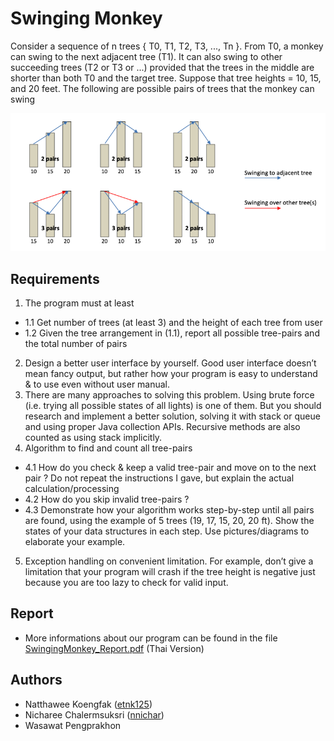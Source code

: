 # Swinging Monkey

Consider a sequence of n trees { T0, T1, T2, T3, ..., Tn }. From T0, a monkey can swing to the next adjacent tree (T1). It can also swing to other succeeding trees (T2 or T3 or ...) provided that the trees in the middle are shorter than both T0 and the target tree. Suppose that tree heights = 10, 15, and 20 feet. The following are possible pairs of trees that the monkey can swing

<p align="center">
    <img src="https://github.com/nnichar/Swinging-Monkey/blob/main/example.png"/>
</p>

## Requirements

1. The program must at least
- 1.1 Get number of trees (at least 3) and the height of each tree from user
- 1.2 Given the tree arrangement in (1.1), report all possible tree-pairs and the total number of pairs
2. Design a better user interface by yourself. Good user interface doesn’t mean fancy output, but rather how your program is easy to understand & to use even without user manual.
3. There are many approaches to solving this problem. Using brute force (i.e. trying all possible states of all lights) is one of them. But you should research and implement a better solution, solving it
with stack or queue and using proper Java collection APIs. Recursive methods are also counted as using stack implicitly.
4. Algorithm to find and count all tree-pairs
- 4.1 How do you check & keep a valid tree-pair and move on to the next pair ? Do not repeat the instructions I gave, but explain the actual calculation/processing
- 4.2 How do you skip invalid tree-pairs ?
- 4.3 Demonstrate how your algorithm works step-by-step until all pairs are found, using the example of 5 trees (19, 17, 15, 20, 20 ft). Show the states of your data structures in each step. Use pictures/diagrams to elaborate your example.
5. Exception handling on convenient limitation. For example, don’t give a limitation that your program will crash if the tree height is negative just because you are too lazy to check for valid input.

## Report

- More informations about our program can be found in the file [SwingingMonkey_Report.pdf](https://github.com/nnichar/SwingingMonkey/blob/main/SwingingMonkey_Report.pdf) (Thai Version)

## Authors

- Natthawee Koengfak ([etnk125](https://github.com/etnk125))
- Nicharee Chalermsuksri ([nnichar](https://github.com/nnichar)) 
- Wasawat Pengprakhon

